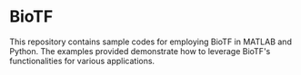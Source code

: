 # BioTF
This repository contains sample codes for employing BioTF in MATLAB and Python. The examples provided demonstrate how to leverage BioTF's functionalities for various applications. 
